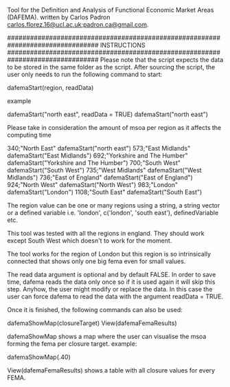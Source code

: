 Tool for the Definition and Analysis of Functional Economic Market Areas (DAFEMA).
written by Carlos Padron carlos.florez.16@ucl.ac.uk;padron.ca@gmail.com.

################################################################################
INSTRUCTIONS
################################################################################
Please note that the script expects the data to be stored in the same folder as
the script. 
After sourcing the script, the user only needs to run the following command to 
start:

dafemaStart(region, readData) 

example 

dafemaStart("north east", readData = TRUE)
dafemaStart("north east")

Please take in consideration the amount of msoa per region as it affects the
computing time

340;"North East"                dafemaStart("north east")
573;"East Midlands"             dafemaStart("East Midlands")
692;"Yorkshire and The Humber"  dafemaStart("Yorkshire and The Humber")
700;"South West"                dafemaStart("South West")
735;"West Midlands"             dafemaStart("West Midlands")
736;"East of England"           dafemaStart("East of England")
924;"North West"                dafemaStart("North West")
983;"London"                    dafemaStart("London")
1108;"South East"               dafemaStart("South East")

The region value can be one or many regions using a string, a string vector or 
a defined variable i.e. 'london', c('london', 'south east'), definedVariable etc.

This tool was tested with all the regions in england. They should work except
South West which doesn't to work for the moment.

The tool works for the region of London but this region is so intrinsically
connected that shows only one big fema even for small values.

The read data argument is optional and by default FALSE. In order to save time,
dafema reads the data only once so if it is used again it will skip this step. 
Anyhow, the user might modify or replace the data. In this case the user can 
force dafema to read the data with the argument readData = TRUE.

Once it is finished, the following commands can also be used:

dafemaShowMap(closureTarget)
View(dafemaFemaResults)

dafemaShowMap shows a map where the user can visualise the msoa forming
the fema per closure target.
example:

dafemaShowMap(.40)

View(dafemaFemaResults) shows a table with all closure values for every FEMA.
